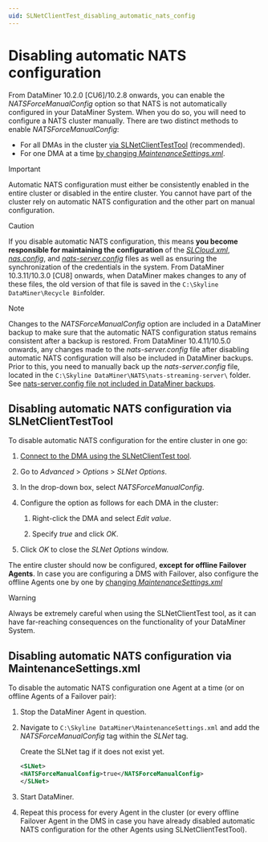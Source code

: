 ```yaml
---
uid: SLNetClientTest_disabling_automatic_nats_config
---
```


# Disabling automatic NATS configuration

From DataMiner 10.2.0 [CU6]/10.2.8 onwards, you can enable the *NATSForceManualConfig* option so that NATS is not automatically configured in your DataMiner System. When you do so, you will need to configure a NATS cluster manually. There are two distinct methods to enable *NATSForceManualConfig*:

- For all DMAs in the cluster [via SLNetClientTestTool](#disabling-automatic-nats-configuration-via-slnetclienttesttool) (recommended).
- For one DMA at a time [by changing *MaintenanceSettings.xml*](#disabling-automatic-nats-configuration-via-maintenancesettingsxml).

> [!IMPORTANT]
> Automatic NATS configuration must either be consistently enabled in the entire cluster or disabled in the entire cluster. You cannot have part of the cluster rely on automatic NATS configuration and the other part on manual configuration.

> [!CAUTION]
> If you disable automatic NATS configuration, this means **you become responsible for maintaining the configuration** of the [*SLCloud.xml*](xref:SLCloud_xml), [*nas.config*](xref:Investigating_NATS_Issues#nasconfig), and [*nats-server.config*](xref:Investigating_NATS_Issues#nats-serverconfig) files as well as ensuring the synchronization of the credentials in the system. From DataMiner 10.3.11/10.3.0 [CU8] onwards<!--RN 37401-->, when DataMiner makes changes to any of these files, the old version of that file is saved in the `C:\Skyline DataMiner\Recycle Bin`folder.

> [!NOTE]
> Changes to the *NATSForceManualConfig* option are included in a DataMiner backup to make sure that the automatic NATS configuration status remains consistent after a backup is restored. From DataMiner 10.4.11/10.5.0 onwards<!--RN 40812-->, any changes made to the *nats-server.config* file after disabling automatic NATS configuration will also be included in DataMiner backups. Prior to this, you need to manually back up the *nats-server.config* file, located in the `C:\Skyline DataMiner\NATS\nats-streaming-server\` folder. See [nats-server.config file not included in DataMiner backups](xref:KI_nats-server_config_file_not_included_in_backups).

## Disabling automatic NATS configuration via SLNetClientTestTool

To disable automatic NATS configuration for the entire cluster in one go:

1. [Connect to the DMA using the SLNetClientTest tool](xref:Connecting_to_a_DMA_with_the_SLNetClientTest_tool).

1. Go to *Advanced* > *Options* > *SLNet Options*.

1. In the drop-down box, select *NATSForceManualConfig*.

1. Configure the option as follows for each DMA in the cluster:

   1. Right-click the DMA and select *Edit value*.

   1. Specify *true* and click *OK*.

1. Click *OK* to close the *SLNet Options* window.

The entire cluster should now be configured, **except for offline Failover Agents**. In case you are configuring a DMS with Failover, also configure the offline Agents one by one by [changing *MaintenanceSettings.xml*](#disabling-automatic-nats-configuration-via-maintenancesettingsxml)

> [!WARNING]
> Always be extremely careful when using the SLNetClientTest tool, as it can have far-reaching consequences on the functionality of your DataMiner System.

## Disabling automatic NATS configuration via MaintenanceSettings.xml

To disable the automatic NATS configuration one Agent at a time (or on offline Agents of a Failover pair):

1. Stop the DataMiner Agent in question.

1. Navigate to `C:\Skyline DataMiner\MaintenanceSettings.xml` and add the *NATSForceManualConfig* tag within the *SLNet* tag.

   Create the SLNet tag if it does not exist yet.

   ```xml
   <SLNet>
   <NATSForceManualConfig>true</NATSForceManualConfig>
   </SLNet>
   ```

1. Start DataMiner.

1. Repeat this process for every Agent in the cluster (or every offline Failover Agent in the DMS in case you have already disabled automatic NATS configuration for the other Agents using SLNetClientTestTool).
